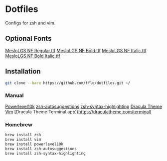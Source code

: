 # Dotfiles

Configs for zsh and vim.

## Optional Fonts
[MesloLGS NF Regular.ttf](https://github.com/romkatv/powerlevel10k-media/raw/master/MesloLGS%20NF%20Regular.ttf)
[MesloLGS NF Bold.ttf](https://github.com/romkatv/powerlevel10k-media/raw/master/MesloLGS%20NF%20Bold.ttf)
[MesloLGS NF Italic.ttf](https://github.com/romkatv/powerlevel10k-media/raw/master/MesloLGS%20NF%20Italic.ttf)
[MesloLGS NF Bold Italic.ttf](https://github.com/romkatv/powerlevel10k-media/raw/master/MesloLGS%20NF%20Bold%20Italic.ttf)

## Installation

```bash
git clone --bare https://github.com/tfle/dotfiles.git ~/
```

### Manual

[Powerlevel10k](https://github.com/romkatv/powerlevel10k)
[zsh-autosuggestions](https://github.com/zsh-users/zsh-autosuggestions)
[zsh-syntax-highlighting](https://github.com/zsh-users/zsh-syntax-highlighting)
[Dracula Theme Vim](https://draculatheme.com/vim)
[Dracula Theme Terminal.app)(https://draculatheme.com/terminal)

### Homebrew

```bash
brew install zsh
brew install vim
brew install powerlevel10k
brew install zsh-autosuggestions
brew install zsh-syntax-highlighting
```

